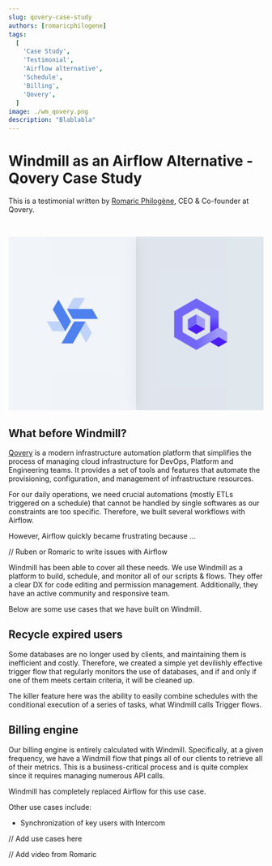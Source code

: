 ```yaml
---
slug: qovery-case-study
authors: [romaricphilogene]
tags:
  [
    'Case Study',
    'Testimonial',
    'Airflow alternative',
    'Schedule',
    'Billing',
    'Qovery',
  ]
image: ./wm_qovery.png
description: "Blablabla"
---
```


# Windmill as an Airflow Alternative - Qovery Case Study

This is a testimonial written by [Romaric Philogène](https://www.linkedin.com/in/romaricphilogene/), CEO & Co-founder at Qovery.

<br/>

![Windmill Qovery!](./wm_qovery.png)

## What before Windmill?

[Qovery](https://www.qovery.com/) is a modern infrastructure automation platform that simplifies the process of managing cloud infrastructure for DevOps, Platform and Engineering teams. It provides a set of tools and features that automate the provisioning, configuration, and management of infrastructure resources.

For our daily operations, we need crucial automations (mostly ETLs triggered on a schedule) that cannot be handled by single softwares as our constraints are too specific. Therefore, we built several workflows with Airflow.

However, Airflow quickly became frustrating because ...

// Ruben or Romaric to write issues with Airflow

Windmill has been able to cover all these needs. We use Windmill as a platform to build, schedule, and monitor all of our scripts & flows. They offer a clear DX for code editing and permission management. Additionally, they have an active community and responsive team.

Below are some use cases that we have built on Windmill.

## Recycle expired users

Some databases are no longer used by clients, and maintaining them is inefficient and costly. Therefore, we created a simple yet devilishly effective trigger flow that regularly monitors the use of databases, and if and only if one of them meets certain criteria, it will be cleaned up.

The killer feature here was the ability to easily combine schedules with the conditional execution of a series of tasks, what Windmill calls Trigger flows.

## Billing engine

Our billing engine is entirely calculated with Windmill. Specifically, at a given frequency, we have a Windmill flow that pings all of our clients to retrieve all of their metrics. This is a business-critical process and is quite complex since it requires managing numerous API calls.

Windmill has completely replaced Airflow for this use case.

Other use cases include:
- Synchronization of key users with Intercom

// Add use cases here

// Add video from Romaric